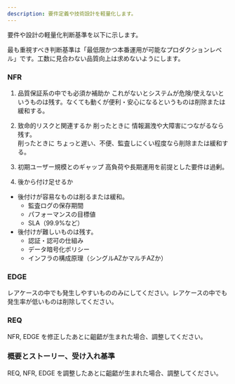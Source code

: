 ```yaml
---
description: 要件定義や技術設計を軽量化します。
---
```


要件や設計の軽量化判断基準を以下に示します。

最も重視すべき判断基準は「最低限かつ本番運用が可能なプロダクションレベル」です。工数に見合わない品質向上は求めないようにします。

### NFR

1. 品質保証系の中でも必須か補助か
  これがないとシステムが危険/使えないというものは残す。なくても動くが便利・安心になるというものは削除または緩和する。

2. 致命的リスクと関連するか
  削ったときに 情報漏洩や大障害につながるなら残す。  
  削ったときに ちょっと遅い、不便、監査しにくい程度なら削除または緩和する。

3. 初期ユーザー規模とのギャップ
  高負荷や長期運用を前提とした要件は過剰。

4. 後から付け足せるか
  - 後付けが容易なものは削るまたは緩和。
    - 監査ログの保存期間
    - パフォーマンスの目標値
    - SLA（99.9%など）
  - 後付けが難しいものは残す。
    - 認証・認可の仕組み
    - データ暗号化ポリシー
    - インフラの構成原理（シングルAZかマルチAZか）

### EDGE
レアケースの中でも発生しやすいもののみにしてください。レアケースの中でも発生率が低いものは削除してください。

### REQ
NFR, EDGE を修正したあとに齟齬が生まれた場合、調整してください。

### 概要とストーリー、受け入れ基準
REQ, NFR, EDGE を調整したあとに齟齬が生まれた場合、調整してください。
